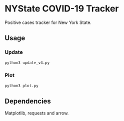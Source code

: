 # NYState COVID-19 Tracker

Positive cases tracker for New York State.

## Usage

### Update

```bash
python3 update_v4.py
```

### Plot

```bash
python3 plot.py
```

## Dependencies

Matplotlib, requests and arrow.